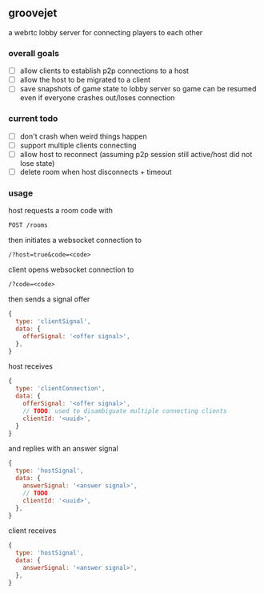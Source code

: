 ## groovejet

a webrtc lobby server for connecting players to each other

### overall goals

* [ ] allow clients to establish p2p connections to a host
* [ ] allow the host to be migrated to a client
* [ ] save snapshots of game state to lobby server so game can be resumed even if everyone crashes out/loses connection

### current todo

* [ ] don't crash when weird things happen
* [ ] support multiple clients connecting
* [ ] allow host to reconnect (assuming p2p session still active/host did not lose state)
* [ ] delete room when host disconnects + timeout

### usage

host requests a room code with

```
POST /rooms
```

then initiates a websocket connection to

```
/?host=true&code=<code>
```

client opens websocket connection to

```
/?code=<code>
```

then sends a signal offer

```js
{
  type: 'clientSignal',
  data: {
    offerSignal: '<offer signal>',
  },
}
```

host receives

```js
{
  type: 'clientConnection',
  data: {
    offerSignal: '<offer signal>',
    // TODO: used to disambiguate multiple connecting clients
    clientId: '<uuid>',
  }
}
```

and replies with an answer signal

```js
{
  type: 'hostSignal',
  data: {
    answerSignal: '<answer signal>',
    // TODO
    clientId: '<uuid>',
  },
}
```

client receives

```js
{
  type: 'hostSignal',
  data: {
    answerSignal: '<answer signal>',
  },
}
```